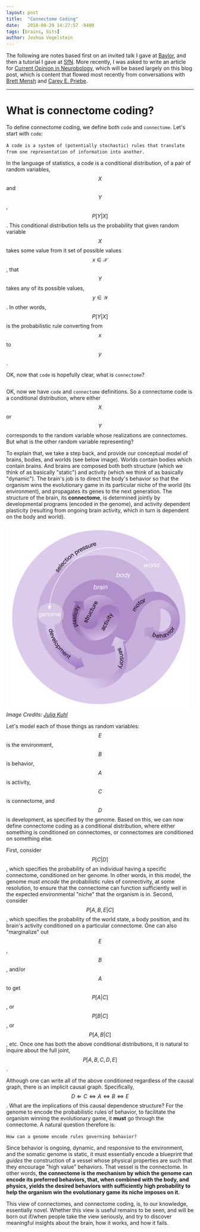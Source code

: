 ```yaml
---
layout: post
title:  "Connectome Coding"
date:   2018-08-29 14:27:57 -0400
tags: [brains, bits]
author: Joshua Vogelstein
---
```


The following are notes based first on an invited talk I gave at [Baylor](http://dx.doi.org/10.6084/m9.figshare.1140321), and then a tutorial I gave at [SfN](https://neurodata.io/talks/sfn17.html).  More recently, I was asked to write an article for [Current Opinion in Neurobology](https://www.sciencedirect.com/journal/current-opinion-in-neurobiology), which will be based largely on this blog post, which is content that flowed most recently from conversations with [Brett Mensh](http://optimizescience.com/) and [Carey E. Priebe](https://www.ams.jhu.edu/~priebe/).

---------------


# What is connectome coding?

To define connectome coding, we define both `code` and `connectome`.  Let's start with `code`:


`
A code is a system of (potentially stochastic) rules that translate from one representation of information into another.  
`

In the language of statistics, a code is a conditional distribution, of a pair of random variables, $$X$$ and $$Y$$, $$P[Y \vert X]$$. This conditional distribution tells us the probability that given random variable $$X$$ takes some value from it set of possible values $$x \in \mathcal{X}$$,  that $$Y$$ takes any of its possible values, $$y \in \mathcal{Y}$$.  In other words, $$P[Y \vert X]$$ is the probabilistic rule converting from $$x$$ to $$y$$.



OK, now that `code` is hopefully clear, what is `connectome`?

```A connectome is a network of the brain, at a particular time, for a particular spatiotemporal scale, potentially including vertex attributes such as names, locations, and labels in a hierarchical ontology, as well as edge attributes such as weights and confidences.  Both vertex and edge attributes can have morphological properties characterizing their  three-dimensional (3D) shapes.  Note that each individual vertex and edge is  contiguous in space.
```

OK, now we have `code` and `connectome` definitions. So a connectome code is a conditional distribution, where either $$X$$ or $$Y$$ corresponds to the random variable whose realizations are connectomes.  But what is the other random variable representing?

To explain that, we take a step back, and provide our conceptual model of brains, bodies, and worlds (see below image). Worlds contain bodies which contain brains. And brains are composed both both structure (which we think of as basically "static") and activity (which we think of as basically "dynamic").  The brain's job is to direct the body's behavior so that the organism wins the evolutionary game in its particular niche of the world (its environment), and propagates its genes to the next generation.  The structure of the brain, its **connectome**, is determined jointly by developmental programs (encoded in the genome), and activity dependent plasticity (resulting from ongoing brain activity, which in turn is dependent on the body and world).

<!-- ![](../../../_site/assets/brain-body-world) -->
<!-- ![]("/assets/brain-body-world") -->

![brain body world](/assets/post_images/brain-body-world.png)
*Image Credits: [Julia Kuhl](http://somedonkey.com/)*

<!-- <img src="brain-body-world" STYLE="HEIGHT:95px;"/> -->

Let's model each of those things as random variables: $$E$$ is the environment, $$B$$ is behavior, $$A$$ is activity, $$C$$ is connectome, and $$D$$ is development, as specified by the genome. Based on this, we can now define connectome coding as a conditional distribution, where either something is conditioned on connectomes, or connectomes are conditioned on something else.

First, consider $$P[C \vert D]$$, which specifies the probability of an individual having a specific connectome, conditioned on her genome.  In other words, in this model, the genome must *encode* the probabilistic rules of connectivity, at some resolution, to ensure that the connectome can function sufficiently well in the expected environmental "niche" that the organism is in.  Second, consider $$P[A,B,E \vert C]$$, which specifies the probability  of the world state, a body position, and its brain's activity conditioned on a particular connectome.  One can also "marginalize" out $$E$$, $$B$$, and/or $$A$$ to get $$P[A \vert C]$$, or $$P[B \vert C]$$, or $$P[A,B \vert C]$$, etc.  Once one has both the above conditional distributions, it is natural to inquire about the full joint, $$P[A, B, C, D, E]$$.  

Although one can write all of the above conditioned regardless of the causal graph, there is an implicit causal graph.  Specifically, $$D \Leftarrow C \Leftrightarrow A \Leftrightarrow B \Leftrightarrow E$$.  What are the implications of this causal dependence structure?  For the genome to encode the probabilistic rules of behavior, to facilitate the organism winning the evolutionary game, it **must** go through the connectome.  A natural question therefore is:

`
How can a genome encode rules governing behavior?
`

Since behavior is ongoing, dynamic, and responsive to the environment, and the somatic genome is static, it must essentially encode a blueprint that *guides* the construction of a vessel whose physical properties are such that they encourage "high value" behaviors.  That vessel is the connectome.  In other words, **the connectome is the mechanism by which the genome can encode its preferred behaviors, that, when combined with the body, and physics, yields the desired behaviors with sufficiently high probability to help the organism win the evolutionary game its niche imposes on it.**    



This view of connectomes, and connectome coding, is, to our knowledge, essentially novel.  Whether this view is useful remains to be seen, and will be born out if/when people take the view seriously, and try to discover meaningful insights about the brain, how it works, and how it fails.
